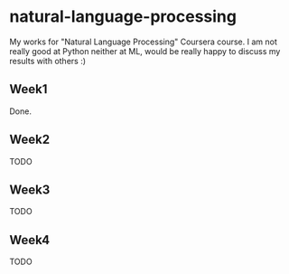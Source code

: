 # natural-language-processing
My works for "Natural Language Processing" Coursera course.
I am not really good at Python neither at ML, would be really happy to discuss my results with others :)

## Week1
Done.

## Week2
TODO

## Week3
TODO

## Week4
TODO

